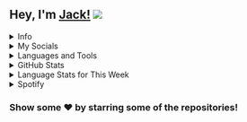 ## Hey, I'm [Jack!](https://heyjack.info) <img src="https://raw.githubusercontent.com/therealheyjack/therealheyjack/master/wave.gif" width="30px">

<details><summary>Info</summary>
<p>

- 🔭 I’m currently working on [My Portfolio](https://github.com/).
- 🌱 I’m currently learning TypeScript / C#.
- 🏫 I’m currently studying [BSc (Honours) Computing and IT (Communications and Networking)](http://www.open.ac.uk/courses/computing-it/degrees/bsc-computing-it-communications-networking-q62-cnet)
- 💬 Ask me about Game Hosting.
- 📫 How to reach me: [Twitter - @HeyJack0001](https://twitter.com/HeyJack0001)
- 😄 Pronouns: He/His
- 😎 Fun fact: I spend almost 12 hours listening songs every day.
</p>
</details>

<details><summary>My Socials</summary>
<p>

[![Twitter: HeyJack0001](https://img.shields.io/twitter/follow/HeyJack0001?style=social)](https://twitter.com/HeyJack0001)
[![Linkedin: HeyJack0001](https://img.shields.io/badge/-HeyJack0001-blue?style=flat-square&logo=Linkedin&logoColor=white&link=https://www.linkedin.com/in/HeyJack0001/)](https://www.linkedin.com/in/HeyJack0001/)
[![GitHub therealheyjack](https://img.shields.io/github/followers/therealheyjack?label=follow&style=social)](https://github.com/therealheyjack)
[![website](https://img.shields.io/badge/PortfolioWebsite-heyjack.info-2648ff?style=flat-square&logo=google-chrome)](https://heyjack.info/)
[![discord](https://img.shields.io/badge/Discord-HeyJack%230001-7289DA?logo=discord)](https://discordapp.com/users/203317216106512384)
</p>
</details>

<details><summary>Languages and Tools</summary>
<p> 

<code><a href="https://www.javascript.com/"><img height="20" src="https://raw.githubusercontent.com/github/explore/80688e429a7d4ef2fca1e82350fe8e3517d3494d/topics/javascript/javascript.png"></a></code>
<code><a href="https://nodejs.org/"><img height="20" src="https://raw.githubusercontent.com/github/explore/80688e429a7d4ef2fca1e82350fe8e3517d3494d/topics/nodejs/nodejs.png"></a></code>
<code><a href="https://reactjs.org/"><img height="20" src="https://raw.githubusercontent.com/github/explore/80688e429a7d4ef2fca1e82350fe8e3517d3494d/topics/react/react.png"></a></code>
<code><a href="https://www.json.org/"><img height="20" src="https://raw.githubusercontent.com/github/explore/80688e429a7d4ef2fca1e82350fe8e3517d3494d/topics/json/json.png"></a></code>
<code><a href="https://es6.io/"><img height="20" src="https://raw.githubusercontent.com/github/explore/80688e429a7d4ef2fca1e82350fe8e3517d3494d/topics/es6/es6.png"></a></code>
<code><a href="https://www.docker.com/"><img height="20" src="https://raw.githubusercontent.com/github/explore/80688e429a7d4ef2fca1e82350fe8e3517d3494d/topics/docker/docker.png"></a></code>
<code><a href="https://babeljs.io/"><img height="20" src="https://raw.githubusercontent.com/github/explore/80688e429a7d4ef2fca1e82350fe8e3517d3494d/topics/babel/babel.png"></a></code>
</p>
</details>

<details><summary>GitHub Stats</summary>
<p>

<a href="https://github.com/therealheyjack">
 <img align="center" src="https://github-readme-stats.vercel.app/api?username=therealheyjack&show_icons=true&theme=dark&line_height=27" alt="Jack's github stats"/>
</a>
</p>
</details>

<details><summary>Language Stats for This Week</summary>
<p>

<!--START_SECTION:waka-->
![Code Time](http://img.shields.io/badge/Code%20Time-242%20hrs%2037%20mins-blue)

![Profile Views](http://img.shields.io/badge/Profile%20Views-2-blue)

**🐱 My GitHub Data** 

> 🏆 11 Contributions in the Year 2022
 > 
> 📦 82.1 kB Used in GitHub's Storage 
 > 
> 🚫 Not Opted to Hire
 > 
> 📜 5 Public Repositories 
 > 
> 🔑 5 Private Repositories  
 > 
**I'm a Night 🦉** 

```text
🌞 Morning    3 commits      █░░░░░░░░░░░░░░░░░░░░░░░░   4.0% 
🌆 Daytime    32 commits     ██████████░░░░░░░░░░░░░░░   42.67% 
🌃 Evening    27 commits     █████████░░░░░░░░░░░░░░░░   36.0% 
🌙 Night      13 commits     ████░░░░░░░░░░░░░░░░░░░░░   17.33%

```
📅 **I'm Most Productive on Friday** 

```text
Monday       7 commits      ██░░░░░░░░░░░░░░░░░░░░░░░   9.33% 
Tuesday      11 commits     ███░░░░░░░░░░░░░░░░░░░░░░   14.67% 
Wednesday    9 commits      ███░░░░░░░░░░░░░░░░░░░░░░   12.0% 
Thursday     5 commits      █░░░░░░░░░░░░░░░░░░░░░░░░   6.67% 
Friday       26 commits     ████████░░░░░░░░░░░░░░░░░   34.67% 
Saturday     12 commits     ████░░░░░░░░░░░░░░░░░░░░░   16.0% 
Sunday       5 commits      █░░░░░░░░░░░░░░░░░░░░░░░░   6.67%

```


📊 **This Week I Spent My Time On** 

```text
⌚︎ Time Zone: Europe/London

💬 Programming Languages: 
JavaScript               1 hr 36 mins        ██████████████░░░░░░░░░░░   57.59% 
JSON                     29 mins             ████░░░░░░░░░░░░░░░░░░░░░   17.55% 
YAML                     18 mins             ██░░░░░░░░░░░░░░░░░░░░░░░   11.24% 
CSS                      8 mins              █░░░░░░░░░░░░░░░░░░░░░░░░   4.96% 
GitIgnore file           5 mins              ░░░░░░░░░░░░░░░░░░░░░░░░░   3.43%

🔥 Editors: 
WebStorm                 2 hrs 47 mins       █████████████████████████   100.0%

🐱‍💻 Projects: 
jack-api                 58 mins             ████████░░░░░░░░░░░░░░░░░   35.18% 
jack-drive               56 mins             ████████░░░░░░░░░░░░░░░░░   33.66% 
jack-jokes               43 mins             ██████░░░░░░░░░░░░░░░░░░░   26.19% 
Unknown Project          7 mins              █░░░░░░░░░░░░░░░░░░░░░░░░   4.37% 
i69                      0 secs              ░░░░░░░░░░░░░░░░░░░░░░░░░   0.6%

💻 Operating System: 
Windows                  2 hrs 47 mins       █████████████████████████   100.0%

```

**I Mostly Code in JavaScript** 

```text
JavaScript               5 repos             ██████████████░░░░░░░░░░░   55.56% 
Lua                      2 repos             █████░░░░░░░░░░░░░░░░░░░░   22.22% 
Python                   1 repo              ██░░░░░░░░░░░░░░░░░░░░░░░   11.11% 
Shell                    1 repo              ██░░░░░░░░░░░░░░░░░░░░░░░   11.11%

```


**Timeline**

![Chart not found](https://raw.githubusercontent.com/TheRealHeyJack/TheRealHeyJack/master/charts/bar_graph.png) 


 Last Updated on 11/05/2022 15:37:54 UTC
<!--END_SECTION:waka-->
</p>
</details>

<details><summary>Spotify</summary>
<p>

[![spotify-github-profile](https://spotify-github-profile.vercel.app/api/view?uid=h0sd8uxnbq3rs51ob32cqilmn&cover_image=true&theme=default)](https://github.com/kittinan/spotify-github-profile)
</p>
</details>

### Show some ❤️ by starring some of the repositories!
